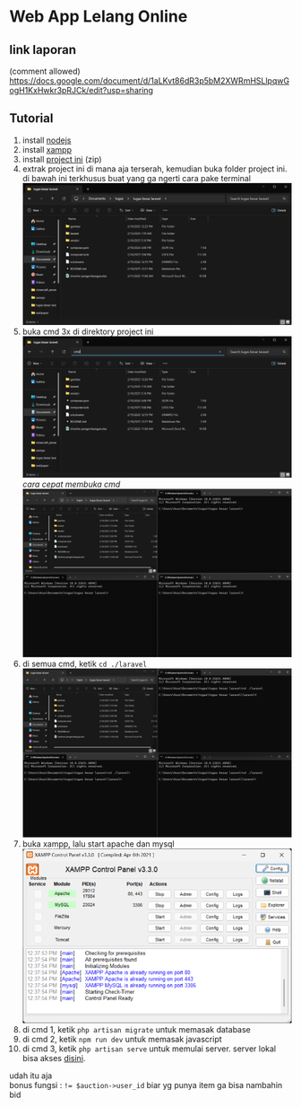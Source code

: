 # **Web App Lelang Online**
## **link laporan**  
(comment allowed)
https://docs.google.com/document/d/1aLKvt86dR3p5bM2XWRmHSLlpqwGogH1KxHwkr3pRJCk/edit?usp=sharing  
  
## **Tutorial**  
  1. install <a href="https://nodejs.org/dist/v22.14.0/node-v22.14.0-x64.msi">nodejs</a>  
  2. install <a href="https://sourceforge.net/projects/xampp/files/XAMPP%20Windows/8.0.30/xampp-windows-x64-8.0.30-0-VS16-installer.exe">xampp</a>  
  3. install  <a href="https://github.com/ujangPNG/tugas-besar-laravel/archive/refs/heads/master.zip/">project ini</a> (zip)  
  4. extrak project ini di mana aja terserah, kemudian buka folder project ini. di bawah ini terkhusus buat yang ga ngerti cara pake terminal  
  ![Logo](gambar/folder.png)  
  5. buka cmd 3x di direktory project ini  
  ![Logo](gambar/cmd.png)<i>cara cepat membuka cmd</i>  
  ![Logo](gambar/3%20cmd.png)  
  6. di semua cmd, ketik ```cd ./laravel```  
  ![Logo](gambar/cd%20laravel.png)  
  7. buka xampp, lalu start apache dan mysql  
  ![Logo](gambar/xampp.png)  
  8. di cmd 1, ketik ```php artisan migrate``` untuk memasak database
  9. di cmd 2, ketik ```npm run dev``` untuk memasak javascript  
  10. di cmd 3, ketik ```php artisan serve``` untuk memulai server. server lokal bisa akses <a href="">disini</a>.  
    
udah itu aja  
bonus fungsi : ```!= $auction->user_id``` biar yg punya item ga bisa nambahin bid